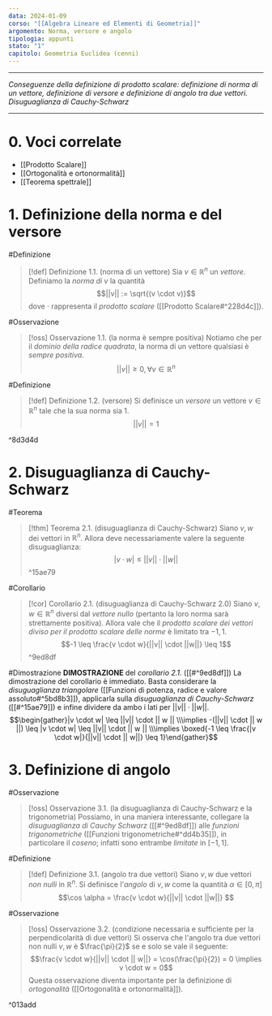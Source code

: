 ```yaml
---
data: 2024-01-09
corso: "[[Algebra Lineare ed Elementi di Geometria]]"
argomento: Norma, versore e angolo
tipologia: appunti
stato: "1"
capitolo: Geometria Euclidea (cenni)
---
```

- - -
*Conseguenze della definizione di prodotto scalare: definizione di norma di un vettore, definizione di versore e definizione di angolo tra due vettori. Disuguaglianza di Cauchy-Schwarz*
- - -
# 0. Voci correlate
- [[Prodotto Scalare]]
- [[Ortogonalità e ortonormalità]]
- [[Teorema spettrale]]
# 1. Definizione della norma e del versore
#Definizione 
> [!def] Definizione 1.1. (norma di un vettore)
> Sia $v \in \mathbb{R}^n$ un *vettore*.
> Definiamo la *norma di $v$* la quantità
> $$||v|| := \sqrt{(v \cdot v)}$$
> dove $\cdot$ rappresenta il *prodotto scalare* ([[Prodotto Scalare#^228d4c]]).

#Osservazione 
> [!oss] Osservazione 1.1. (la norma è sempre positiva)
> Notiamo che per il *dominio della radice quadrata*, la norma di un vettore qualsiasi è *sempre positiva*.
> $$||v|| \geq 0, \forall v \in \mathbb{R}^n$$

#Definizione 
> [!def] Definizione 1.2. (versore)
> Si definisce un *versore* un vettore $v \in \mathbb{R}^n$ tale che la sua norma sia $1$.
> $$||v|| = 1$$

^8d3d4d

# 2. Disuguaglianza di Cauchy-Schwarz
#Teorema 
> [!thm] Teorema 2.1. (disuguaglianza di Cauchy-Schwarz)
> Siano $v, w$ dei vettori in $\mathbb{R}^n$. Allora deve necessariamente valere la seguente disuguaglianza:
> $$|v \cdot w| \leq ||v|| \cdot || w ||$$
^15ae79

#Corollario 
> [!cor] Corollario 2.1. (disuguaglianza di Cauchy-Schwarz 2.0)
> Siano $v, w \in \mathbb{R}^n$ diversi dal *vettore nullo* (pertanto la loro norma sarà strettamente positiva). 
> Allora vale che il *prodotto scalare dei vettori diviso per il prodotto scalare delle norme* è limitato tra $-1, 1$.
> $$-1 \leq \frac{v \cdot w}{||v|| \cdot ||w||} \leq 1$$
^9ed8df

#Dimostrazione 
**DIMOSTRAZIONE** del *corollario 2.1.* ([[#^9ed8df]])
La dimostrazione del corollario è immediato. Basta considerare la *disuguaglianza triangolare* ([[Funzioni di potenza, radice e valore assoluto#^5bd8b3]]), applicarla sulla *disuguaglianza di Cauchy-Schwarz* ([[#^15ae79]]) e infine dividere da ambo i lati per $||v|| \cdot ||w||$.
$$\begin{gather}|v \cdot w| \leq ||v|| \cdot || w || \\\implies -(||v|| \cdot || w ||) \leq |v \cdot w| \leq ||v|| \cdot || w || \\\implies \boxed{-1 \leq \frac{|v \cdot w|}{||v|| \cdot || w||} \leq 1}\end{gather}$$

# 3. Definizione di angolo
#Osservazione 
> [!oss] Osservazione 3.1. (la disuguaglianza di Cauchy-Schwarz e la trigonometria)
> Possiamo, in una maniera interessante, collegare la *disuguaglianza di Cauchy Schwarz* ([[#^9ed8df]]) alle *funzioni trigonometriche* ([[Funzioni trigonometriche#^dd4b35]]), in particolare il *coseno*; infatti sono entrambe *limitate* in $[-1, 1]$.

#Definizione 
> [!def] Definizione 3.1. (angolo tra due vettori)
> Siano $v, w$ due vettori *non nulli* in $\mathbb{R}^n$.
> Si definisce l'*angolo* di $v, w$ come la quantità $\alpha \in [0, \pi]$
> $$\cos \alpha = \frac{v \cdot w}{||v|| \cdot ||w||} $$

#Osservazione 
> [!oss] Osservazione 3.2. (condizione necessaria e sufficiente per la perpendicolarità di due vettori)
> Si osserva che l'angolo tra due vettori non nulli $v, w$ è $\frac{\pi}{2}$ se e solo se vale il seguente:
> $$\frac{v \cdot w}{||v|| \cdot || w||} = \cos(\frac{\pi}{2}) = 0 \implies v \cdot w = 0$$
> Questa osservazione diventa importante per la definizione di *ortogonalità* ([[Ortogonalità e ortonormalità]]).

^013add

